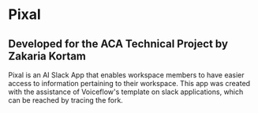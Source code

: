  # Pixal
 ## Developed for the ACA Technical Project by Zakaria Kortam

Pixal is an AI Slack App that enables workspace members to have easier access to 
information pertaining to their workspace. This app was created with the assistance of 
Voiceflow's template on slack applications, which can be reached by tracing the fork.
